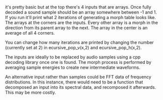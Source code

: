 it's pretty basic but at the top there's 4 inputs that are arrays. Once fully decoded a sound sample should be an array somewhere between -1 and 1. If you run it'll print what 2 iterations of generating a morph table looks like. The arrays at the corners are the inputs. Every other array is a morph in the direction from its parent array to the next. The array in the center is an average of all 4 corners.

You can change how many iterations are printed by changing the number (currently set at 2) in ecursive_pop_v(x,2) and ecursive_pop_h(x,2).

The inputs are ideally to be replaced by audio samples using a cpp decoding library once one is found. The morph process is performed by averaging sample energies to create new intermediate waveforms.

An alternative input rather than samples could be FFT data of frequency distributions. In this instance, there would need to be a function that decomposed an input into its spectral data, and recomposed it afterwards. This may be more costly.
